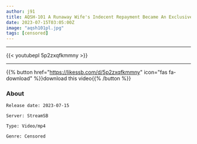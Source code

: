 ```yaml
---
author: j91
title: AQSH-101 A Runaway Wife's Indecent Repayment Became An Exclusive Oppa Pub Lady And Thoroughly Hospitality For The Landlord Kurumi Momose
date: 2023-07-15T03:05:00Z
image: "aqsh101pl.jpg"
tags: [censored]
---
```

___

{{< youtubepl 5p2zxqfkmmny >}}
___

{{% button href="https://likessb.com/d/5p2zxqfkmmny" icon="fas fa-download" %}}download this video{{% /button %}}
### About

`Release date: 2023-07-15`

`Server: StreamSB`

`Type: Video/mp4`

`Genre:	Censored`